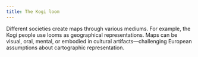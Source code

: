 ```yaml
---
title: The Kogi loom
---
```


Different societies create maps through various mediums. For example, the Kogi people use looms as geographical representations. Maps can be visual, oral, mental, or embodied in cultural artifacts—challenging European assumptions about cartographic representation.
